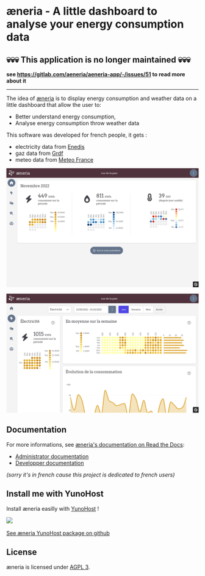 # æneria - A little dashboard to analyse your energy consumption data


## 💀💀💀 This application is no longer maintained 💀💀💀
**see https://gitlab.com/aeneria/aeneria-app/-/issues/51 to read more about it**

--- 

The idea of [æneria](aeneria.com) is to display energy consumption and weather data on a little dashboard that allow the user to:

* Better understand energy consumption,
* Analyse energy consumption throw weather data

This software was developed for french people, it gets :
* electricity data from [Enedis](https://datahub-enedis.fr/data-connect)
* gaz data from [Grdf](https://sites.grdf.fr/web/portail-api-grdf-adict)
* meteo data from [Meteo France](https://donneespubliques.meteofrance.fr/)

![preview](docs/img/preview-1.png "Homepage")

![preview](docs/img/preview-2.png "Homepage")

## Documentation

For more informations, see [æneria's documentation on Read the Docs](https://docs.aeneria.com/):

* [Administrator documentation](https://docs.aeneria.com/fr/latest/administrateur.html)
* [Developper documentation](https://docs.aeneria.com/fr/latest/developpeur.html)

*(sorry it's in french cause this project is dedicated to french users)*

## Install me with YunoHost

Install æneria easilly with [YunoHost](https://yunohost.org/) !

[![](https://install-app.yunohost.org/install-with-yunohost.png)](https://install-app.yunohost.org/?app=aeneria)

[See æneria YunoHost package on github](https://github.com/YunoHost-Apps/aeneria_ynh)

## License

æneria is licensed under [AGPL 3](LICENSE).